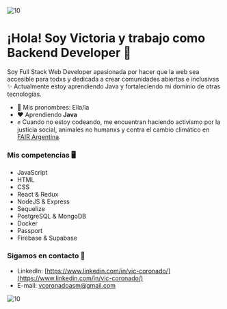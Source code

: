 ![10](https://user-images.githubusercontent.com/55170175/114474409-87dd6800-9bcc-11eb-9ca0-538bd30ae29b.png)
  # ¡Hola! Soy Victoria y trabajo como Backend Developer 👋

Soy Full Stack Web Developer apasionada por hacer que la web sea accesible para todxs y dedicada a crear comunidades abiertas e inclusivas ✨ Actualmente estoy aprendiendo Java y fortaleciendo mi dominio de otras tecnologías.

- 🌿 Mis pronombres: Ella/la
- ❤ Aprendiendo **Java**
- ✊ Cuando no estoy codeando, me encuentran haciendo activismo por la justicia social, animales no humanxs y contra el cambio climático en [FAIR Argentina](https://fairargentina.com/).

### Mis competencias 🖥

- JavaScript
- HTML
- CSS
- React & Redux
- NodeJS & Express
- Sequelize
- PostgreSQL & MongoDB
- Docker
- Passport
- Firebase & Supabase

### Sigamos en contacto 📲

- LinkedIn: [https://www.linkedin.com/in/vic-coronado/](https://www.linkedin.com/in/vic-coronado/)
- E-mail: vcoronadoasm@gmail.com

![10](https://user-images.githubusercontent.com/55170175/114474409-87dd6800-9bcc-11eb-9ca0-538bd30ae29b.png)
